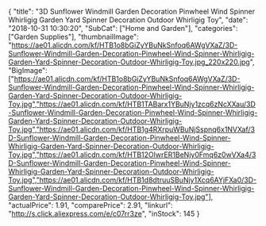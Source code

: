 {
	"title": "3D Sunflower Windmill Garden Decoration Pinwheel Wind Spinner Whirligig  Garden Yard Spinner Decoration Outdoor Whirligig Toy",
	"date": "2018-10-31 10:30:20",
	"SubCat": ["Home and Garden"],
	"categories": ["Garden Supplies"],
	"thumbnailImage": "https://ae01.alicdn.com/kf/HTB1o8bGiZyYBuNkSnfoq6AWgVXaZ/3D-Sunflower-Windmill-Garden-Decoration-Pinwheel-Wind-Spinner-Whirligig-Garden-Yard-Spinner-Decoration-Outdoor-Whirligig-Toy.jpg_220x220.jpg",
	"BigImage": ["https://ae01.alicdn.com/kf/HTB1o8bGiZyYBuNkSnfoq6AWgVXaZ/3D-Sunflower-Windmill-Garden-Decoration-Pinwheel-Wind-Spinner-Whirligig-Garden-Yard-Spinner-Decoration-Outdoor-Whirligig-Toy.jpg","https://ae01.alicdn.com/kf/HTB1TABarx1YBuNjy1zcq6zNcXXau/3D-Sunflower-Windmill-Garden-Decoration-Pinwheel-Wind-Spinner-Whirligig-Garden-Yard-Spinner-Decoration-Outdoor-Whirligig-Toy.jpg","https://ae01.alicdn.com/kf/HTB1g4RXrpuWBuNjSspnq6x1NVXaf/3D-Sunflower-Windmill-Garden-Decoration-Pinwheel-Wind-Spinner-Whirligig-Garden-Yard-Spinner-Decoration-Outdoor-Whirligig-Toy.jpg","https://ae01.alicdn.com/kf/HTB12OlwrER1BeNjy0Fmq6z0wVXa4/3D-Sunflower-Windmill-Garden-Decoration-Pinwheel-Wind-Spinner-Whirligig-Garden-Yard-Spinner-Decoration-Outdoor-Whirligig-Toy.jpg","https://ae01.alicdn.com/kf/HTB1d8dtruuSBuNjy1Xcq6AYjFXa0/3D-Sunflower-Windmill-Garden-Decoration-Pinwheel-Wind-Spinner-Whirligig-Garden-Yard-Spinner-Decoration-Outdoor-Whirligig-Toy.jpg"],
	"actualPrice": 1.91,
	"comparePrice": 2.91,
	"linkurl": "http://s.click.aliexpress.com/e/c07rr3ze",
	"inStock": 145
}
